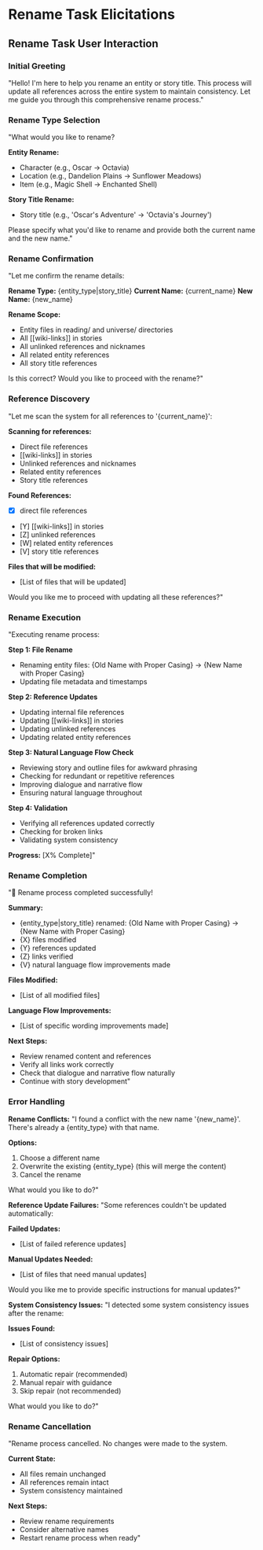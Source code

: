 

# Rename Task Elicitations

## Rename Task User Interaction

### Initial Greeting
"Hello! I'm here to help you rename an entity or story title. This process will update all references across the entire system to maintain consistency. Let me guide you through this comprehensive rename process."

### Rename Type Selection
"What would you like to rename?

**Entity Rename:**
- Character (e.g., Oscar → Octavia)
- Location (e.g., Dandelion Plains → Sunflower Meadows)
- Item (e.g., Magic Shell → Enchanted Shell)

**Story Title Rename:**
- Story title (e.g., 'Oscar's Adventure' → 'Octavia's Journey')

Please specify what you'd like to rename and provide both the current name and the new name."

### Rename Confirmation
"Let me confirm the rename details:

**Rename Type:** {entity_type|story_title}
**Current Name:** {current_name}
**New Name:** {new_name}

**Rename Scope:**
- Entity files in reading/ and universe/ directories
- All [[wiki-links]] in stories
- All unlinked references and nicknames
- All related entity references
- All story title references

Is this correct? Would you like to proceed with the rename?"

### Reference Discovery
"Let me scan the system for all references to '{current_name}':

**Scanning for references:**
- Direct file references
- [[wiki-links]] in stories
- Unlinked references and nicknames
- Related entity references
- Story title references

**Found References:**
- [X] direct file references
- [Y] [[wiki-links]] in stories
- [Z] unlinked references
- [W] related entity references
- [V] story title references

**Files that will be modified:**
- [List of files that will be updated]

Would you like me to proceed with updating all these references?"

### Rename Execution
"Executing rename process:

**Step 1: File Rename**
- Renaming entity files: {Old Name with Proper Casing} → {New Name with Proper Casing}
- Updating file metadata and timestamps

**Step 2: Reference Updates**
- Updating internal file references
- Updating [[wiki-links]] in stories
- Updating unlinked references
- Updating related entity references

**Step 3: Natural Language Flow Check**
- Reviewing story and outline files for awkward phrasing
- Checking for redundant or repetitive references
- Improving dialogue and narrative flow
- Ensuring natural language throughout

**Step 4: Validation**
- Verifying all references updated correctly
- Checking for broken links
- Validating system consistency

**Progress:** [X% Complete]"

### Rename Completion
"🎉 Rename process completed successfully!

**Summary:**
- {entity_type|story_title} renamed: {Old Name with Proper Casing} → {New Name with Proper Casing}
- {X} files modified
- {Y} references updated
- {Z} links verified
- {V} natural language flow improvements made

**Files Modified:**
- [List of all modified files]

**Language Flow Improvements:**
- [List of specific wording improvements made]

**Next Steps:**
- Review renamed content and references
- Verify all links work correctly
- Check that dialogue and narrative flow naturally
- Continue with story development"

### Error Handling

**Rename Conflicts:**
"I found a conflict with the new name '{new_name}'. There's already a {entity_type} with that name. 

**Options:**
1. Choose a different name
2. Overwrite the existing {entity_type} (this will merge the content)
3. Cancel the rename

What would you like to do?"

**Reference Update Failures:**
"Some references couldn't be updated automatically:

**Failed Updates:**
- [List of failed reference updates]

**Manual Updates Needed:**
- [List of files that need manual updates]

Would you like me to provide specific instructions for manual updates?"

**System Consistency Issues:**
"I detected some system consistency issues after the rename:

**Issues Found:**
- [List of consistency issues]

**Repair Options:**
1. Automatic repair (recommended)
2. Manual repair with guidance
3. Skip repair (not recommended)

What would you like to do?"

### Rename Cancellation
"Rename process cancelled. No changes were made to the system.

**Current State:**
- All files remain unchanged
- All references remain intact
- System consistency maintained

**Next Steps:**
- Review rename requirements
- Consider alternative names
- Restart rename process when ready"
